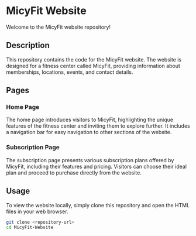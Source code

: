 # MicyFit Website

Welcome to the MicyFit website repository!

## Description

This repository contains the code for the MicyFit website. The website is designed for a fitness center called MicyFit, providing information about memberships, locations, events, and contact details.

## Pages

### Home Page

The home page introduces visitors to MicyFit, highlighting the unique features of the fitness center and inviting them to explore further. It includes a navigation bar for easy navigation to other sections of the website.

### Subscription Page

The subscription page presents various subscription plans offered by MicyFit, including their features and pricing. Visitors can choose their ideal plan and proceed to purchase directly from the website.

## Usage

To view the website locally, simply clone this repository and open the HTML files in your web browser.

```bash
git clone <repository-url>
cd MicyFit-Website
